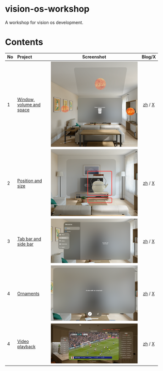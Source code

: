 # vision-os-workshop
A workshop for vision os development.

# Contents

| No | Project | Screenshot | Blog/X |
|:--|:--|:--:|:--:|
| 1 | [Window, volume and space](1_WindowVolumeSpace) | ![s1](/1_WindowVolumeSpace/1_WindowVolumeSpace.png)| [zh](https://xz3t11cmy1.feishu.cn/wiki/UaYSw4pyniTSeWkMk4ScJUS0nbb) / [X](https://twitter.com/xchester16/status/1739982269841080427) |
| 2 | [Position and size](2_PositionAndSize) | ![s2](/2_PositionAndSize/2_PositionAndSize.png) | [zh](https://xz3t11cmy1.feishu.cn/wiki/R9RewMYggiOPN5kUkkcc1Ms3nBe) / [X](https://twitter.com/xchester16/status/1740289283502776380) |
| 3 | [Tab bar and side bar](3_TabBarAndSideBar) | ![s2](/3_TabBarAndSideBar/3_TabBarAndSideBar.png) | [zh](https://xz3t11cmy1.feishu.cn/wiki/S2GzwMEg2irRuPkMYNYcXc06n2e) / [X](https://twitter.com/xchester16/status/1741116677469925612) |
| 4 | [Ornaments](4_Ornaments) | ![s2](/4_Ornaments/4_Ornaments.png) | [zh](https://xz3t11cmy1.feishu.cn/wiki/AX30wDyG9iamgskAUqYcM7GEnld) / [X](https://twitter.com/xchester16/status/1741734126645084559) |
| 4 | [Video playback](5_VideoPlayback) | ![s2](/5_VideoPlayback/5_VideoPlayback.png) | [zh](https://xz3t11cmy1.feishu.cn/wiki/LNv1wZX7figPuokSYSUcLGHqnXb) / [X](https://twitter.com/xchester16/status/1742536344935731383) |